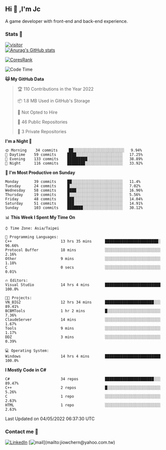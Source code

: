 ## Hi 👋 ,I'm Jc  

A game developer with front-end and back-end experience.  

### Stats  📝
[![visitor](https://visitor-badge.glitch.me/badge?page_id=jiowchern.jiowchern&style=flat-square&color=0088cc)](https://visitor-badge.glitch.me/badge?page_id=jiowchern.jiowchern&style=flat-square&color=0088cc)  
[![Anurag's GitHub stats](https://github-readme-stats.vercel.app/api?username=jiowchern&count_private=true&&show_icons=true)](https://github.com/anuraghazra/github-readme-stats)  
<!-- [![trophy](https://github-profile-trophy.vercel.app/?username=jiowchern)](https://github.com/ryo-ma/github-profile-trophy)   -->
[![CoresRank](https://cr-ss-service.azurewebsites.net/api/ScreenShot?widget=summary&username=jiowchern)](https://cr-ss-service.azurewebsites.net/api/ScreenShot?widget=summary&username=jiowchern)


<!--START_SECTION:waka-->
![Code Time](http://img.shields.io/badge/Code%20Time-356%20hrs%2043%20mins-blue)

**🐱 My GitHub Data** 

> 🏆 110 Contributions in the Year 2022
 > 
> 📦 1.8 MB Used in GitHub's Storage 
 > 
> 🚫 Not Opted to Hire
 > 
> 📜 46 Public Repositories 
 > 
> 🔑 3 Private Repositories  
 > 
**I'm a Night 🦉** 

```text
🌞 Morning    34 commits     ██░░░░░░░░░░░░░░░░░░░░░░░   9.94% 
🌆 Daytime    59 commits     ████░░░░░░░░░░░░░░░░░░░░░   17.25% 
🌃 Evening    133 commits    █████████░░░░░░░░░░░░░░░░   38.89% 
🌙 Night      116 commits    ████████░░░░░░░░░░░░░░░░░   33.92%

```
📅 **I'm Most Productive on Sunday** 

```text
Monday       39 commits     ██░░░░░░░░░░░░░░░░░░░░░░░   11.4% 
Tuesday      24 commits     █░░░░░░░░░░░░░░░░░░░░░░░░   7.02% 
Wednesday    58 commits     ████░░░░░░░░░░░░░░░░░░░░░   16.96% 
Thursday     19 commits     █░░░░░░░░░░░░░░░░░░░░░░░░   5.56% 
Friday       48 commits     ███░░░░░░░░░░░░░░░░░░░░░░   14.04% 
Saturday     51 commits     ███░░░░░░░░░░░░░░░░░░░░░░   14.91% 
Sunday       103 commits    ███████░░░░░░░░░░░░░░░░░░   30.12%

```


📊 **This Week I Spent My Time On** 

```text
⌚︎ Time Zone: Asia/Taipei

💬 Programming Languages: 
C++                      13 hrs 35 mins      ████████████████████████░   96.66% 
Protocol Buffer          18 mins             ░░░░░░░░░░░░░░░░░░░░░░░░░   2.16% 
Other                    9 mins              ░░░░░░░░░░░░░░░░░░░░░░░░░   1.18% 
C                        0 secs              ░░░░░░░░░░░░░░░░░░░░░░░░░   0.01%

🔥 Editors: 
Visual Studio            14 hrs 4 mins       █████████████████████████   100.0%

🐱‍💻 Projects: 
VN_BIG2                  12 hrs 34 mins      ██████████████████████░░░   89.41% 
BCBMTools                1 hr 2 mins         █░░░░░░░░░░░░░░░░░░░░░░░░   7.36% 
ClaudeServer             14 mins             ░░░░░░░░░░░░░░░░░░░░░░░░░   1.67% 
Tools                    9 mins              ░░░░░░░░░░░░░░░░░░░░░░░░░   1.17% 
DDZ                      3 mins              ░░░░░░░░░░░░░░░░░░░░░░░░░   0.39%

💻 Operating System: 
Windows                  14 hrs 4 mins       █████████████████████████   100.0%

```

**I Mostly Code in C#** 

```text
C#                       34 repos            ██████████████████████░░░   89.47% 
C++                      2 repos             █░░░░░░░░░░░░░░░░░░░░░░░░   5.26% 
C                        1 repo              ░░░░░░░░░░░░░░░░░░░░░░░░░   2.63% 
HTML                     1 repo              ░░░░░░░░░░░░░░░░░░░░░░░░░   2.63%

```



 Last Updated on 04/05/2022 06:37:30 UTC
<!--END_SECTION:waka-->



### Contact me 💬
[![LinkedIn](https://img.shields.io/badge/-JiowchernChen-0077B5?style==flat-square&logo=LinkedIn&logoColor=white)](https://www.linkedin.com/in/jiowchern-chen-4aaa90b7/) [![mail](https://img.shields.io/badge/-jiowchern%40yahoo.com.tw-blueviolet?style=flat-square&logo=yahoo!)](mailto:jiowchern@yahoo.com.tw)    

<!-- [![Linkedin Badge](https://img.shields.io/badge/-LinkedIn-blue?style=flat-square&logo=Linkedin&logoColor=white&link=https://www.linkedin.com/in/jiowchern-chen-4aaa90b7/)](https://www.linkedin.com/in/jiowchern-chen-4aaa90b7/) -->


<!--
**jiowchern/jiowchern** is a ✨ _special_ ✨ repository because its `README.md` (this file) appears on your GitHub profile.

Here are some ideas to get you started:

- 🔭 I’m currently working on ...
- 🌱 I’m currently learning ...
- 👯 I’m looking to collaborate on ...
- 🤔 I’m looking for help with ...
- 💬 Ask me about ...
- 📫 How to reach me: ...
- 😄 Pronouns: ...
- ⚡ Fun fact: ...
-->
